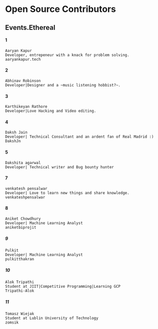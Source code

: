 # Open Source Contributors
## Events.Ethereal
#### 1
```
Aaryan Kapur
Developer, entrepeneur with a knack for problem solving.
aaryankapur.tech
```
#### 2
```
Abhinav Robinson
Developer|Designer and a ~music listening hobbist?~.
```
#### 3
```
Karthikeyan Rathore
Developer|Love Hacking and Video editing.
```
#### 4
```
Daksh Jain
Developer| Technical Consultant and an ardent fan of Real Madrid :)
DakshJn
```

#### 5
```
Dakshita agarwal
Developer| Technical writer and Bug bounty hunter
```
#### 7
```
venkatesh pensalwar
Developer| Love to learn new things and share knowledge.
venkateshpensalwar
```

#### 8
```
Aniket Chowdhury
Developer| Machine Learning Analyst
aniketbiprojit
```
##### 9
```
Pulkit
Developer| Machine Learning Analyst
pulkitthakran
```
##### 10
```
Alok Tripathi
Student at JIIT|Competitive Programming|Learning GCP
Tripathi-Alok
```
##### 11
```
Tomasz Wiejak
Student at Lublin University of Technology
zomsik
```
